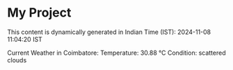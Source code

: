 # My Project

This content is dynamically generated in Indian Time (IST): 2024-11-08 11:04:20 IST


Current Weather in Coimbatore:
Temperature: 30.88 °C
Condition: scattered clouds

